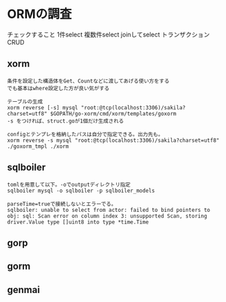 # ORMの調査

チェックすること
1件select
複数件select
joinしてselect
トランザクション
CRUD

## xorm
	条件を設定した構造体をGet、Countなどに渡してあげる使い方をする
	でも基本はwhere設定した方が良い気がする

	テーブルの生成
	xorm reverse [-s] mysql "root:@tcp(localhost:3306)/sakila?charset=utf8" $GOPATH/go-xorm/cmd/xorm/templates/goxorm
	-s をつければ、struct.goが1個だけ生成される

	configとテンプレを格納したパスは自分で指定できる。出力先も。
	xorm reverse -s mysql "root:@tcp(localhost:3306)/sakila?charset=utf8" ./goxorm_tmpl ./xorm

## sqlboiler
	tomlを用意して以下。-oでoutputディレクトリ指定
	sqlboiler mysql -o sqlboiler -p sqlboiler_models

	parseTime=trueで接続しないとエラーでる。
	sqlboiler: unable to select from actor: failed to bind pointers to obj: sql: Scan error on column index 3: unsupported Scan, storing driver.Value type []uint8 into type *time.Time
## gorp
## gorm
## genmai
